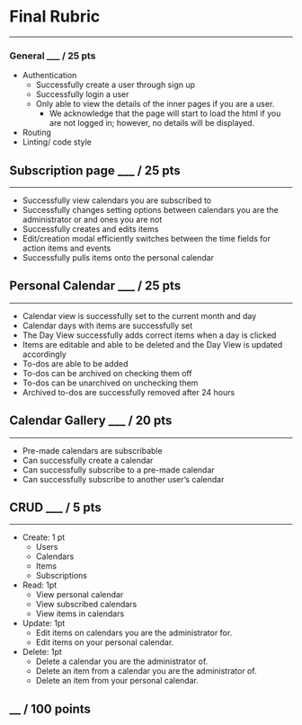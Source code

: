# Final Rubric
---
### General										    ___ / 25 pts
- Authentication
  - Successfully create a user through sign up
  - Successfully login a user
  - Only able to view the details of the inner pages if you are a user.
    - We acknowledge that the page will start to load the html if you are not logged in; however, no details will be displayed.
- Routing
- Linting/ code style

## Subscription page									    ___ / 25 pts
---
- Successfully view calendars you are subscribed to
- Successfully changes setting options between calendars you are the administrator or and ones you are not
- Successfully creates and edits items
- Edit/creation modal efficiently switches between the time fields for action items and events
- Successfully pulls items onto the personal calendar

## Personal Calendar									    ___ / 25 pts
---
- Calendar view is successfully set to the current month and day
- Calendar days with items are successfully set
- The Day View successfully adds correct items when a day is clicked
- Items are editable and able to be deleted and the Day View is updated accordingly
- To-dos are able to be added
- To-dos can be archived on checking them off
- To-dos can be unarchived on unchecking them
- Archived to-dos are successfully removed after 24 hours

## Calendar Gallery									    ___ / 20 pts
---
- Pre-made calendars are subscribable
- Can successfully create a calendar
- Can successfully subscribe to a pre-made calendar
- Can successfully subscribe to another user’s calendar

## CRUD											      ___ / 5 pts									
---
- Create: 1 pt
  - Users
  - Calendars
  - Items
  - Subscriptions
- Read: 1pt
  - View personal calendar
  - View subscribed calendars
  - View items in calendars
- Update: 1pt
  - Edit items on calendars you are the administrator for.
  - Edit items on your personal calendar.
- Delete: 1pt
  - Delete a calendar you are the administrator of.
  - Delete an item from a calendar you are the administrator of.
  - Delete an item from your personal calendar.

## __ / 100 points

